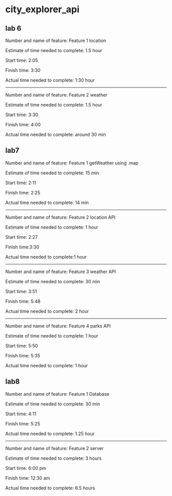 # city_explorer_api

## lab 6
Number and name of feature: Feature 1 location 

Estimate of time needed to complete: 1.5 hour

Start time: 2:05

Finish time: 3:30

Actual time needed to complete: 1:30 hour
***
Number and name of feature: Feature 2 weather

Estimate of time needed to complete: 1.5 hour

Start time: 3:30

Finish time: 4:00

Actual time needed to complete: around  30 min

## lab7
Number and name of feature: Feature 1 getWeather using .map

Estimate of time needed to complete: 15 min

Start time: 2:11

Finish time: 2:25

Actual time needed to complete: 14 min
***
Number and name of feature: Feature 2 location API

Estimate of time needed to complete: 1 hour

Start time: 2:27

Finish time:3:30 

Actual time needed to complete:1 hour 
***
Number and name of feature: Feature 3 weather API

Estimate of time needed to complete: 30 min

Start time: 3:51

Finish time: 5:48

Actual time needed to complete: 2 hour
***
Number and name of feature: Feature 4 parks API

Estimate of time needed to complete: 1 hour

Start time: 5:50

Finish time: 5:35

Actual time needed to complete: 1 hour

## lab8
Number and name of feature: Feature 1 Database

Estimate of time needed to complete: 30 min

Start time: 4:11

Finish time: 5:25

Actual time needed to complete: 1.25 hour
***
Number and name of feature: Feature 2 server

Estimate of time needed to complete: 3 hours 

Start time: 6:00 pm

Finish time: 12:30 am

Actual time needed to complete: 6.5 hours
